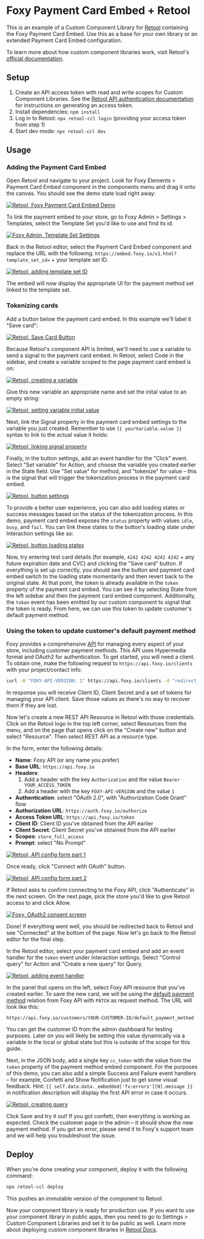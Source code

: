 # Foxy Payment Card Embed + Retool

This is an example of a Custom Component Library for [Retool](https://www.retool.com) containing the Foxy Payment Card Embed. Use this as a base for your own library or an extended Payment Card Embed configuration.

To learn more about how custom component libraries work, visit Retool's [official documentation](https://docs.retool.com/apps/guides/custom/custom-component-libraries).

## Setup

1. Create an API access token with read and write scopes for Custom Component Libraries. See the [Retool API authentication documentation](https://docs.retool.com/org-users/guides/retool-api/authentication#create-an-access-token) for instructions on generating an access token.
2. Install dependencies: `npm install`
3. Log in to Retool: `npx retool-ccl login` (providing your access token from step 1)
4. Start dev mode: `npx retool-ccl dev`

## Usage

### Adding the Payment Card Embed

Open Retool and navigate to your project. Look for Foxy Elements > Payment Card Embed component in the components menu and drag it onto the canvas. You should see the demo state load right away:

[![Retool, Foxy Payment Card Embed Demo](./img/1.png)](./img/1.png)

To link the payment embed to your store, go to Foxy Admin > Settings > Templates, select the Template Set you'd like to use and find its id.

[![Foxy Admin, Template Set Settings](./img/2.png)](./img/2.png)

Back in the Retool editor, select the Payment Card Embed component and replace the URL with the following: `https://embed.foxy.io/v1.html?template_set_id=` + your template set ID.

[![Retool, adding template set ID](./img/3.png)](./img/3.png)

The embed will now display the appropriate UI for the payment method set linked to the template set.

### Tokenizing cards

Add a button below the payment card embed. In this example we'll label it "Save card":

[![Retool, Save Card Button](./img/4.png)](./img/4.png)

Because Retool's component API is limited, we'll need to use a variable to send a signal to the payment card embed. In Retool, select Code in the sidebar, and create a variable scoped to the page payment card embed is on:

[![Retool, creating a variable](./img/5.png)](./img/5.png)

Give this new variable an appropriate name and set the inital value to an empty string:

[![Retool, setting variable initial value](./img/6.png)](./img/6.png)

Next, link the Signal property in the payment card embed settings to the variable you just created. Remember to use `{{ yourVariable.value }}` syntax to link to the actual value it holds:

[![Retool, linking signal property](./img/7.png)](./img/7.png)

Finally, in the button settings, add an event handler for the "Click" event. Select "Set variable" for Action, and choose the variable you created earlier in the State field. Use "Set value" for method, and "tokenize" for value – this is the signal that will trigger the tokenization process in the payment card embed.

[![Retool, button settings](./img/8.png)](./img/8.png)

To provide a better user experience, you can also add loading states or success messages based on the status of the tokenization process. In this demo, payment card embed exposes the `status` property with values `idle`, `busy`, and `fail`. You can link these states to the button's loading state under Interaction settings like so:

[![Retool, button loading states](./img/9.png)](./img/9.png)

Now, try entering test card details (for example, `4242 4242 4242 4242` + any future expiration date and CVC) and clicking the "Save card" button. If everything is set up correctly, you should see the button and payment card embed switch to the loading state momentarily and then revert back to the original state. At that point, the token is already available in the `token` property of the payment card embed. You can see it by selecting State from the left sidebar and then the payment card embed component. Additionally, the `token` event has been emitted by our custom component to signal that the token is ready. From here, we can use this token to update customer's default payment method.

### Using the token to update customer's default payment method

Foxy provides a comprehensive [API](https://api.foxy.io/docs) for managing every aspect of your store, including customer payment methods. This API uses Hypermedia format and OAuth2 for authentication. To get started, you will need a client. To obtain one, make the following request to `https://api.foxy.io/clients` with your project/contact info:

```sh
curl -H "FOXY-API-VERSION: 1" https://api.foxy.io/clients -d "redirect_uri=https://oauth.retool.com/oauth/user/oauthcallback&project_name=YOUR_PROJECT_NAME&company_name=YOUR_COMPANY_NAME&contact_name=YOUR_NAME&contact_email=YOUR_EMAIL&contact_phone=YOUR_PHONE"
```

In response you will receive Client ID, Client Secret and a set of tokens for managing your API client. Save those values as there's no way to recover them if they are lost.

Now let's create a new REST API Resource in Retool with those credentials. Click on the Retool logo in the top left corner, select Resources from the menu, and on the page that opens click on the "Create new" button and select "Resource". Then select REST API as a resource type.

In the form, enter the following details:

- **Name**: Foxy API (or any name you prefer)
- **Base URL**: `https://api.foxy.io`
- **Headers**:
  1. Add a header with the key `Authorization` and the value `Bearer YOUR_ACCESS_TOKEN`
  2. Add a header with the key `FOXY-API-VERSION` and the value `1`
- **Authentication**: select "OAuth 2.0", with "Authorization Code Grant" flow
- **Authorization URL**: `https://auth.foxy.io/authorize`
- **Access Token URL**: `https://api.foxy.io/token`
- **Client ID**: Client ID you've obtained from the API earlier
- **Client Secret**: Client Secret you've obtained from the API earlier
- **Scopes**: `store_full_access`
- **Prompt**: select "No Prompt"

[![Retool, API config form part 1](./img/10.png)](./img/10.png)

Once ready, click "Connect with OAuth" button.

[![Retool, API config form part 2](./img/11.png)](./img/11.png)

If Retool asks to confirm connecting to the Foxy API, click "Authenticate" in the next screen. On the next page, pick the store you'd like to give Retool access to and click Allow.

[![Foxy, OAuth2 consent screen](./img/12.png)](./img/12.png)

Done! If everything went well, you should be redirected back to Retool and see "Connected" at the bottom of the page. Now let's go back to the Retool editor for the final step.

In the Retool editor, select your payment card embed and add an event handler for the `token` event under Interaction settings. Select "Control query" for Action and "Create a new query" for Query.

[![Retool, adding event handler](./img/13.png)](./img/13.png)

In the panel that opens on the left, select Foxy API resource that you've created earlier. To save the new card, we will be using the [default payment method](https://api.foxy.io/rels/default_payment_method) relation from Foxy API with `PATCH` as request method. The URL will look like this:

```
https://api.foxy.io/customers/YOUR-CUSTOMER-ID/default_payment_method
```

You can get the customer ID from the admin dashboard for testing purposes. Later on you will likely be setting this value dynamically via a variable in the local or global state but this is outside of the scope for this guide.

Next, in the JSON body, add a single key `cc_token` with the value from the `token` property of the payment method embed component. For the purposes of this demo, you can also add a simple Success and Failure event handlers – for example, Confetti and Show Notification just to get some visual feedback. Hint: `{{ self.data.data._embedded['fx:errors'][0].message }}` in notification description will display the first API error in case it occurs.

[![Retool, creating query](./img/14.png)](./img/14.png)

Click Save and try it out! If you got confetti, then everything is working as expected. Check the customer page in the admin – it should show the new payment method. If you got an error, please send it to Foxy's support team and we will help you troubleshoot the issue.

## Deploy

When you're done creating your component, deploy it with the following command:

```sh
npx retool-ccl deploy
```

This pushes an immutable version of the component to Retool.

Now your component library is ready for production use. If you want to use your component library in public apps, then you need to go to Settings > Custom Component Libraries and set it to be public as well. Learn more about deploying custom component libraries in [Retool Docs](https://docs.retool.com/apps/guides/custom/custom-component-libraries#9-deploy-your-component).
